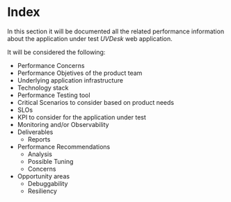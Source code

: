 # Index
In this section it will be documented all the related performance information about the application under test *UVDesk* web application.

It will be considered the following:

- Performance Concerns
- Performance Objetives of the product team
- Underlying application infrastructure
- Technology stack
- Performance Testing tool
- Critical Scenarios to consider based on product needs
- SLOs
- KPI to consider for the application under test
- Monitoring and/or Observability
- Deliverables
	- Reports
- Performance Recommendations
	- Analysis
	- Possible Tuning
	- Concerns
- Opportunity areas
	- Debuggability
	- Resiliency